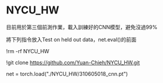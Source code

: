 # NYCU_HW

目前用於第三個前測作業，載入訓練好的CNN模型，避免沒過99%

將下列指令放入Test on held out data，net.eval()的前面

!rm -rf NYCU_HW

!git clone https://github.com/Yuan-Chieh/NYCU_HW.git

net = torch.load("./NYCU_HW/310605018_cnn.pt")
